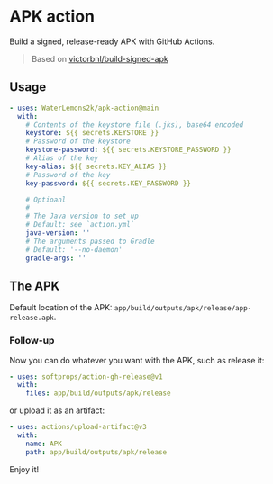 # APK action

Build a signed, release-ready APK with GitHub Actions.

> Based on [victorbnl/build-signed-apk](https://github.com/victorbnl/build-signed-apk)

## Usage

```yml
- uses: WaterLemons2k/apk-action@main
  with:
    # Contents of the keystore file (.jks), base64 encoded
    keystore: ${{ secrets.KEYSTORE }}
    # Password of the keystore
    keystore-password: ${{ secrets.KEYSTORE_PASSWORD }}
    # Alias of the key
    key-alias: ${{ secrets.KEY_ALIAS }}
    # Password of the key
    key-password: ${{ secrets.KEY_PASSWORD }}

    # Optioanl
    #
    # The Java version to set up
    # Default: see `action.yml`
    java-version: ''
    # The arguments passed to Gradle
    # Default: '--no-daemon'
    gradle-args: ''
```

## The APK

Default location of the APK: `app/build/outputs/apk/release/app-release.apk`.

### Follow-up

Now you can do whatever you want with the APK, such as release it:

```yml
- uses: softprops/action-gh-release@v1
  with:
    files: app/build/outputs/apk/release
```

or upload it as an artifact:

```yml
- uses: actions/upload-artifact@v3
  with:
    name: APK
    path: app/build/outputs/apk/release
```

Enjoy it!
